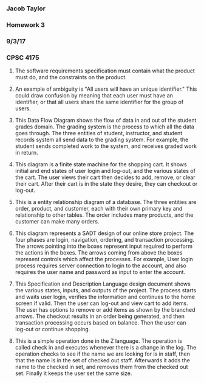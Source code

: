 ### Jacob Taylor ###
### Homework 3 ###
### 9/3/17 ###
### CPSC 4175 ###

1) The software requirements specification must contain what the product must do, and the constraints on the product.

2) An example of ambiguity is "All users will have an unique identifier." This could draw confusion by meaning that each user must have an identifier, or that all users share the same identifier for the group of users.

3) This Data Flow Diagram shows the flow of data in and out of the student grades domain. The grading system is the process to which all 
the data goes through. The three entities of student, instructor, and student records system all send data to the grading system. For example, the student sends completed work to the system, and receives graded work in return.

4) This diagram is a finite state machine for the shopping cart. It shows initial and end states of user login and log-out, and the various states of the cart. The user views their cart then decides to add, remove, or clear their cart. After their cart is in the state they desire, they can checkout or log-out. 

5) This is a entity relationship diagram of a database. The three entities are order, product, and customer, each with their own primary key and relationship to other tables. The order includes many products, and the customer can make many orders.

6) This diagram represents a SADT design of our online store project. The four phases are login, navigation, ordering, and transaction processing. The arrows pointing into the boxes represent input required to perform the actions in the boxes. The arrows coming from above the boxes represent controls which affect the processes. For example, User login process requires server connection to login to the account, and also requires the user name and password as input to enter the account.

7) This Specification and Description Language design document shows the various states, inputs, and outputs of the project. The process starts and waits user login, verifies the information and continues to the home screen if valid. Then the user can log-out and view cart to add items. The user has options to remove or add items as shown by the branched arrows. The checkout results in an order being generated, and then
transaction processing occurs based on balance. Then the 	user can log-out or continue shopping.

8) This is a simple operation done in the Z language. The operation is called check in and executes whenever there is a change in the log. The operation checks to see if the name we are looking for is in staff, then that the name is in the set of checked out staff.
Afterwards it adds the name to the checked in set, and removes them from the checked out set. Finally it keeps the user set the same size.